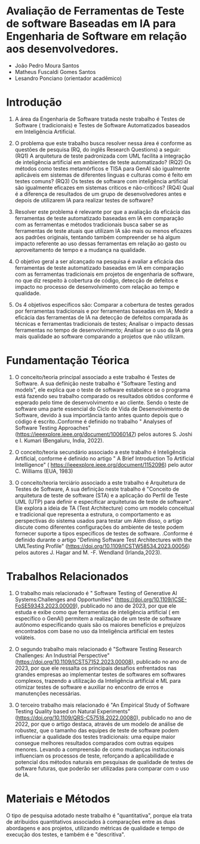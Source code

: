 # Avaliação de Ferramentas de Teste de software Baseadas em IA para Engenharia de Software em relação aos desenvolvedores.

* João Pedro Moura Santos
* Matheus Fuscaldi Gomes Santos
* Lesandro Ponciano (orientador acadêmico)

# Introdução

1. A área da Engenharia de Software tratada neste trabalho é Testes de Software ( tradicionais) e Testes de Software Automatizados baseados em Inteligência Artificial.

2. O problema que este trabalho busca resolver nessa área é conforme as questões de pesquisa (RQ, do inglês Research Questions) a seguir: (RQ1) A arquitetura de teste padronizada com UML facilita a integração de inteligência artificial em ambientes de teste automatizado? (RQ2) Os métodos como testes metamórficos e TISA para GenAI são igualmente aplicáveis em sistemas de diferentes linguas e culturas como é feito em testes comuns? (RQ3) Os testes de software com inteligência artificial são igualmente eficazes em sistemas críticos e não-críticos? (RQ4) Qual é a diferença de resultados de um grupo de desenvolvedores antes e depois de utilizarem IA para realizar testes de software?

3. Resolver este problema é relevante por que a avaliação da eficácia das ferramentas de teste automatizado baseadas em IA em comparação com as ferramentas e métodos tradicionais busca saber se as ferramentas de teste atuais que utilizam IA são mais ou menos eficazes aos padrões originais, tentando também compreender se há algum impacto referente ao uso dessas ferramentas em relação ao gasto ou aproveitamento de tempo e a mudança na qualidade. 

4. O objetivo geral a ser alcançado na pesquisa é avaliar a eficácia das ferramentas de teste automatizado baseadas em IA em comparação com as ferramentas tradicionais em projetos de engenharia de software, no que diz respeito à cobertura de código, detecção de defeitos e impacto no processo de desenvolvimento com relação ao tempo e qualidade.

5. Os 4 objetivos específicos são: Comparar a cobertura de testes gerados por ferramentas tradicionais e por ferramentas baseadas em IA;
Medir a eficácia das ferramentas de IA na detecção de defeitos comparada às técnicas e ferramentas tradicionais de testes;
Analisar o impacto dessas ferramentas no tempo de desenvolvimento;
Analisar se o uso da IA gera mais qualidade ao software comparando a projetos que não utilizam.

# Fundamentação Téorica


 1. O conceito/teoria principal associado a este trabalho é Testes de Software. A sua definição neste trabalho é "Software Testing and models", ele explica que o teste de software estabelece se o programa está fazendo seu trabalho comparado os resultados obtidos conforme é esperado pelo time de desenvolvimento e ao cliente. Sendo o teste de software uma parte essencial do Ciclo de Vida de Desenvolvimento de Software, devido à sua importância tanto antes quanto depois que o código é escrito..Conforme é definido no trabalho " Analyses of Software Testing Approaches" (https://ieeexplore.ieee.org/document/10060147) pelos autores S. Joshi e I. Kumari (Bengaluru, India, 2022).
    
2. O conceito/teoria secundário associado a este trabalho é Inteligência Artificial, conforme é definido no artigo " A Brief Introduction To Artificial Intelligence" ( https://ieeexplore.ieee.org/document/1152096) pelo autor C. Williams (EUA, 1983)
   
3. O conceito/teoria terciário associado a este trabalho é Arquitetura de Testes de Software, A sua definição neste trabalho é "Conceito de arquitetura de teste de software (STA) e a aplicação do Perfil de Teste UML (UTP) para definir e especificar arquiteturas de teste de software". Ele explora a ideia de TA (Test Architecture) como um modelo conceitual e tradicional que representa a estrutura, o comportamento e as perspectivas do sistema usados para testar um Além disso, o artigo discute como diferentes configurações do ambiente de teste podem fornecer suporte a tipos específicos de testes de software. .Conforme é definido durante o artigo "Defining Software Test Architectures with the UMLTesting Profile" (https://doi.org/10.1109/ICSTW58534.2023.00056) pelos autores J. Hagar and M. -F. Wendland (Irlanda,2023).



# Trabalhos Relacionados

1. O trabalho mais relacionado é " Software Testing of Generative AI Systems:Challenges and Opportunities" (https://doi.org/10.1109/ICSE-FoSE59343.2023.00009), publicado no ano de 2023, por que ele estuda e exibe como que ferramentas de inteligência artificial ( em específico o GenAl) permitem a realização de um teste de software autônomo especificando quais são os maiores benefícios e prejuízos encontrados com base no uso da Inteligência artificial em testes voláteis.

2. O segundo trabalho mais relacionado é "Software Testing Research Challenges: An Industrial Perspective" (https://doi.org/10.1109/ICST57152.2023.00008), publicado no ano de 2023, por que ele ressalta os principais desafios enfrentados nas grandes empresas ao implementar testes de softwares em softwares complexos, trazendo a utilização da Inteligência artificial e ML para otimizar testes de software e auxiliar no encontro de erros e manutenções necessárias.

3. O terceiro trabalho mais relacionado é "An Empirical Study of Software Testing Quality based on Natural Experiments" (https://doi.org/10.1109/QRS-C57518.2022.00080), publicado no ano de 2022,  por que o artigo destaca, através de um modelo de análise de robustez, que o tamanho das equipes de teste de software podem influenciar a qualidade dos testes tradicionais: uma equipe maior consegue melhores resultados comparados com outras equipes menores. Levando a compreensão de como mudanças institucionais influenciam os processos de teste, reforçando a aplicabilidade e potencial dos métodos naturais em pesquisas de qualidade de testes de software futuras, que poderão ser utilizadas para comparar com o uso de IA.

   
# Materiais e Métodos

O tipo de pesquisa adotado neste trabalho é "quantitativa", porque ela trata de atribuidos quantitativos associados à comparações entre as duas abordagens e aos projetos, utilizando métricas de qualidade e tempo de execução dos testes, e também é  e "descritiva".


